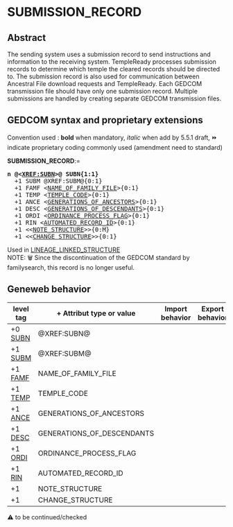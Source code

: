 ﻿# SUBMISSION_RECORD
## Abstract
The sending system uses a submission record to send instructions and information to the receiving
system. TempleReady processes submission records to determine which temple the cleared records
should be directed to. The submission record is also used for communication between Ancestral File
download requests and TempleReady. Each GEDCOM transmission file should have only one
submission record. Multiple submissions are handled by creating separate GEDCOM transmission
files.


## GEDCOM syntax and proprietary extensions
Convention used : **bold** when mandatory, _italic_ when add by 5.5.1 draft, &#x23E9; indicate proprietary coding commonly used (amendment need to standard)<br />

**SUBMISSION_RECORD**:=
<pre>
<b>n @&lt;<a href=Ged.XREF_SUBN.md>XREF:SUBN</a>&gt;@ SUBN{1:1}</b>
  +1 SUBM @XREF:SUBM@{0:1}
  +1 FAMF &lt;<a href=Ged.NAME_OF_FAMILY_FILE.md>NAME_OF_FAMILY_FILE</a>&gt;{0:1}
  +1 TEMP &lt;<a href=Ged.TEMPLE_CODE.md>TEMPLE_CODE</a>&gt;{0:1}
  +1 ANCE &lt;<a href=Ged.GENERATIONS_OF_ANCESTORS.md>GENERATIONS_OF_ANCESTORS</a>&gt;{0:1}
  +1 DESC &lt;<a href=Ged.GENERATIONS_OF_DESCENDANTS.md>GENERATIONS_OF_DESCENDANTS</a>&gt;{0:1}
  +1 ORDI &lt;<a href=Ged.ORDINANCE_PROCESS_FLAG.md>ORDINANCE_PROCESS_FLAG</a>&gt;{0:1}
  +1 RIN &lt;<a href=Ged.AUTOMATED_RECORD_ID.md>AUTOMATED_RECORD_ID</a>&gt;{0:1}
  +1 &lt;&lt;<a href=Ged.NOTE_STRUCTURE.md>NOTE_STRUCTURE</a>&gt;&gt;{0:M}
  +1 &lt;&lt;<a href=Ged.CHANGE_STRUCTURE.md>CHANGE_STRUCTURE</a>&gt;&gt;{0:1}
</pre>
Used in <a href=Ged.LINEAGE_LINKED_STRUCTURE.md>LINEAGE_LINKED_STRUCTURE</a><br />
NOTE: :wastebasket: Since the discontinuation of the GEDCOM standard by familysearch, this record is no longer useful.
## Geneweb behavior

level tag  | + Attribut type or value | Import behavior | Export behavior  | Comment 
---------- | ------------- | :---------------: | :-----------------:| -----------
+0 <a href=Ged.GLOSSARY.md#SUBN>SUBN</a> | @XREF:SUBN@ | | |
+1 <a href=Ged.GLOSSARY.md#SUBM>SUBM</a> | @XREF:SUBM@ | | |
+1 <a href=Ged.GLOSSARY.md#FAMF>FAMF</a> | NAME_OF_FAMILY_FILE | | |
+1 <a href=Ged.GLOSSARY.md#TEMP>TEMP</a> | TEMPLE_CODE | | |
+1 <a href=Ged.GLOSSARY.md#ANCE>ANCE</a> | GENERATIONS_OF_ANCESTORS | | |
+1 <a href=Ged.GLOSSARY.md#DESC>DESC</a> | GENERATIONS_OF_DESCENDANTS | | |
+1 <a href=Ged.GLOSSARY.md#ORDI>ORDI</a> | ORDINANCE_PROCESS_FLAG | | |
+1 <a href=Ged.GLOSSARY.md#RIN>RIN</a> | AUTOMATED_RECORD_ID | | |
+1  | NOTE_STRUCTURE | | |
+1  | CHANGE_STRUCTURE | | |

:warning: to be continued/checked

